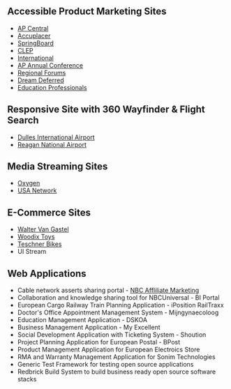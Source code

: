 ## Accessible Product Marketing Sites

*   [AP Central](https://apcentral.collegeboard.org/ "[Opens in New Window] ")
*   [Accuplacer](https://accuplacer.collegeboard.org/ "[Opens in New Window] ")
*   [SpringBoard](https://springboard.collegeboard.org/ "[Opens in New Window] ")
*   [CLEP](http://clep.collegeboard.org/ "[Opens in New Window] ")
*   [International](https://international.collegeboard.org/ "[Opens in New Window] ")
*   [AP Annual Conference](https://apac.collegeboard.org/ "[Opens in New Window] ")
*   [Regional Forums](https://regionalforums.collegeboard.org/ "[Opens in New Window] ")
*   [Dream Deferred](https://dreamdeferred.collegeboard.org/ "[Opens in New Window] ")
*   [Education Professionals](https://professionals.collegeboard.org/ "[Opens in New Window] ")

## Responsive Site with 360 Wayfinder & Flight Search

*   [Dulles International Airport](http://www.flydulles.com/ "[Opens in New Window] ")
*   [Reagan National Airport](http://www.flyreagan.com/ "[Opens in New Window] ")

## Media Streaming Sites

*   [Oxygen](http://www.oxygen.com/ "[Opens in New Window] ")
*   [USA Network](http://www.usanetwork.com/ "[Opens in New Window] ")

## E-Commerce Sites

*   [Walter Van Gastel](http://www.vangastel.be/ "[Opens in New Window] ")
*   [Woodix Toys](http://www.woodixtoys.com/en/home "[Opens in New Window] ")
*   [Teschner Bikes](http://www.teschnerbikes.com/ "[Opens in New Window] ")
*   UI Stream

## Web Applications

*   Cable network asserts sharing portal - [NBC Affliliate Marketing](https://www.nbcaffiliatemarketing.com/user/login "[Opens in New Window] ")
*   Collaboration and knowledge sharing tool for NBCUniversal - BI Portal
*   European Cargo Railway Train Planning Application - iPosition RailTraxx
*   Doctor's Office Appointment Management System - Mijngynaecoloog
*   Education Management Application - DSKOA
*   Business Management Application - My Excellent
*   Social Development Application with Ticketing System - Shoution
*   Project Planning Application for European Postal - BPost
*   Product Management Application for European Electroics Store
*   RMA and Warranty Management Application for Sonim Technologies
*   Generic Test Framework for testing open source applications
*   Redbrick Build System to build business ready open source software stacks

